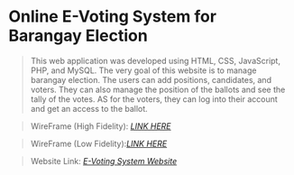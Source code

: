 # Online E-Voting System for Barangay Election

> This web application was developed using HTML, CSS, JavaScript, PHP, and MySQL. The very goal of this website is to manage barangay election. The users can add positions, candidates, and voters. They can also manage the position of the ballots and see the tally of the votes. AS for the voters, they can log into their account and get an access to the ballot.

> WireFrame (High Fidelity): *[LINK HERE]()*  

> WireFrame (Low Fidelity):*[LINK HERE]()*  

> Website Link: *[E-Voting System Website](https://algofilipinovoting.000webhostapp.com/)*
